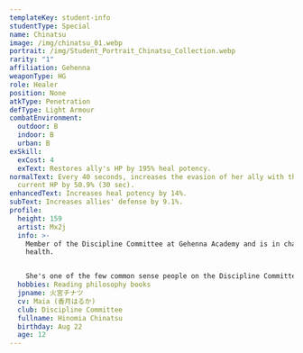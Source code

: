```yaml
---
templateKey: student-info
studentType: Special
name: Chinatsu
image: /img/chinatsu_01.webp
portrait: /img/Student_Portrait_Chinatsu_Collection.webp
rarity: "1"
affiliation: Gehenna
weaponType: HG
role: Healer
position: None
atkType: Penetration
defType: Light Armour
combatEnvironment:
  outdoor: B
  indoor: B
  urban: B
exSkill:
  exCost: 4
  exText: Restores ally's HP by 195% heal potency.
normalText: Every 40 seconds, increases the evasion of her ally with the lowest
  current HP by 50.9% (30 sec).
enhancedText: Increases heal potency by 14%.
subText: Increases allies' defense by 9.1%.
profile:
  height: 159
  artist: Mx2j
  info: >-
    Member of the Discipline Committee at Gehenna Academy and is in charge of
    health. 


    She's one of the few common sense people on the Discipline Committee that emphasizes rules, discipline, and procedures, and is in charge of acting as a brake to keep her members like Ako and Iori from running amok. At first glance, she seems cold like the other members of the board of trustees, but she is a gentle girl who is completely lost in the presence of cute animals.
  hobbies: Reading philosophy books
  jpname: 火宮チナツ
  cv: Maia (香月はるか)
  club: Discipline Committee
  fullname: Hinomia Chinatsu
  birthday: Aug 22
  age: 12
---
```

